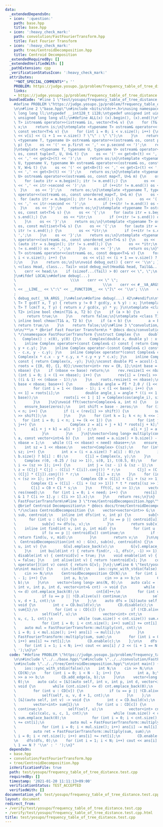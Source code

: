 ```yaml
---
data:
  _extendedDependsOn:
  - icon: ':question:'
    path: base.hpp
    title: base.hpp
  - icon: ':heavy_check_mark:'
    path: convolution/FastFourierTransform.hpp
    title: Fast Fourier Transform
  - icon: ':heavy_check_mark:'
    path: tree/CentroidDecomposition.hpp
    title: Centroid Decomposition
  _extendedRequiredBy: []
  _extendedVerifiedWith: []
  _pathExtension: cpp
  _verificationStatusIcon: ':heavy_check_mark:'
  attributes:
    '*NOT_SPECIAL_COMMENTS*': ''
    PROBLEM: https://judge.yosupo.jp/problem/frequency_table_of_tree_distance
    links:
    - https://judge.yosupo.jp/problem/frequency_table_of_tree_distance
  bundledCode: "#line 1 \"test/yosupo/frequency_table_of_tree_distance.test.cpp\"\n\
    #define PROBLEM \"https://judge.yosupo.jp/problem/frequency_table_of_tree_distance\"\
    \n\n#line 2 \"base.hpp\"\n#include <bits/stdc++.h>\nusing namespace std;\ntypedef\
    \ long long ll;\ntypedef __int128_t i128;\ntypedef unsigned int uint;\ntypedef\
    \ unsigned long long ull;\n#define ALL(x) (x).begin(), (x).end()\n\ntemplate <typename\
    \ T> istream& operator>>(istream& is, vector<T>& v) {\n    for (T& x : v) is >>\
    \ x;\n    return is;\n}\ntemplate <typename T> ostream& operator<<(ostream& os,\
    \ const vector<T>& v) {\n    for (int i = 0; i < v.size(); i++) {\n        os\
    \ << v[i] << (i + 1 == v.size() ? \"\" : \" \");\n    }\n    return os;\n}\ntemplate\
    \ <typename T, typename U> ostream& operator<<(ostream& os, const pair<T, U>&\
    \ p) {\n    os << '(' << p.first << ',' << p.second << ')';\n    return os;\n\
    }\ntemplate <typename T, typename U, typename V> ostream& operator<<(ostream&\
    \ os, const tuple<T, U, V>& t) {\n    os << '(' << get<0>(t) << ',' << get<1>(t)\
    \ << ',' << get<2>(t) << ')';\n    return os;\n}\ntemplate <typename T, typename\
    \ U, typename V, typename W> ostream& operator<<(ostream& os, const tuple<T, U,\
    \ V, W>& t) {\n    os << '(' << get<0>(t) << ',' << get<1>(t) << ',' << get<2>(t)\
    \ << ',' << get<3>(t) << ')';\n    return os;\n}\ntemplate <typename T, typename\
    \ U> ostream& operator<<(ostream& os, const map<T, U>& m) {\n    os << '{';\n\
    \    for (auto itr = m.begin(); itr != m.end();) {\n        os << '(' << itr->first\
    \ << ',' << itr->second << ')';\n        if (++itr != m.end()) os << ',';\n  \
    \  }\n    os << '}';\n    return os;\n}\ntemplate <typename T, typename U> ostream&\
    \ operator<<(ostream& os, const unordered_map<T, U>& m) {\n    os << '{';\n  \
    \  for (auto itr = m.begin(); itr != m.end();) {\n        os << '(' << itr->first\
    \ << ',' << itr->second << ')';\n        if (++itr != m.end()) os << ',';\n  \
    \  }\n    os << '}';\n    return os;\n}\ntemplate <typename T> ostream& operator<<(ostream&\
    \ os, const set<T>& s) {\n    os << '{';\n    for (auto itr = s.begin(); itr !=\
    \ s.end();) {\n        os << *itr;\n        if (++itr != s.end()) os << ',';\n\
    \    }\n    os << '}';\n    return os;\n}\ntemplate <typename T> ostream& operator<<(ostream&\
    \ os, const multiset<T>& s) {\n    os << '{';\n    for (auto itr = s.begin();\
    \ itr != s.end();) {\n        os << *itr;\n        if (++itr != s.end()) os <<\
    \ ',';\n    }\n    os << '}';\n    return os;\n}\ntemplate <typename T> ostream&\
    \ operator<<(ostream& os, const unordered_set<T>& s) {\n    os << '{';\n    for\
    \ (auto itr = s.begin(); itr != s.end();) {\n        os << *itr;\n        if (++itr\
    \ != s.end()) os << ',';\n    }\n    os << '}';\n    return os;\n}\ntemplate <typename\
    \ T> ostream& operator<<(ostream& os, const deque<T>& v) {\n    for (int i = 0;\
    \ i < v.size(); i++) {\n        os << v[i] << (i + 1 == v.size() ? \"\" : \" \"\
    );\n    }\n    return os;\n}\n\nvoid debug_out() { cerr << '\\n'; }\ntemplate\
    \ <class Head, class... Tail> void debug_out(Head&& head, Tail&&... tail) {\n\
    \    cerr << head;\n    if (sizeof...(Tail) > 0) cerr << \", \";\n    debug_out(move(tail)...);\n\
    }\n#ifdef LOCAL\n#define debug(...)                                          \
    \                         \\\n    cerr << \" \";                             \
    \                                        \\\n    cerr << #__VA_ARGS__ << \" :[\"\
    \ << __LINE__ << \":\" << __FUNCTION__ << \"]\" << '\\n'; \\\n    cerr << \" \"\
    ;                                                                     \\\n   \
    \ debug_out(__VA_ARGS__)\n#else\n#define debug(...) 42\n#endif\n\ntemplate <typename\
    \ T> T gcd(T x, T y) { return y != 0 ? gcd(y, x % y) : x; }\ntemplate <typename\
    \ T> T lcm(T x, T y) { return x / gcd(x, y) * y; }\n\ntemplate <class T1, class\
    \ T2> inline bool chmin(T1& a, T2 b) {\n    if (a > b) {\n        a = b;\n   \
    \     return true;\n    }\n    return false;\n}\ntemplate <class T1, class T2>\
    \ inline bool chmax(T1& a, T2 b) {\n    if (a < b) {\n        a = b;\n       \
    \ return true;\n    }\n    return false;\n}\n#line 3 \"convolution/FastFourierTransform.hpp\"\
    \n\n/**\n * @brief Fast Fourier Transform\n * @docs docs/convolution/FastFourierTransform.md\n\
    \ */\nnamespace FastFourierTransform {\nstruct Complex {\n    double x, y;\n \
    \   Complex() : x(0), y(0) {}\n    Complex(double x, double y) : x(x), y(y) {}\n\
    \    inline Complex operator+(const Complex& c) const { return Complex(x + c.x,\
    \ y + c.y); }\n    inline Complex operator-(const Complex& c) const { return Complex(x\
    \ - c.x, y - c.y); }\n    inline Complex operator*(const Complex& c) const { return\
    \ Complex(x * c.x - y * c.y, x * c.y + y * c.x); }\n    inline Complex conj()\
    \ const { return Complex(x, -y); }\n};\nconst double PI = acosl(-1);\nvector<Complex>\
    \ roots = {{0, 0}, {1, 0}};\nvector<int> rev = {0, 1};\nint base = 1;\nvoid ensure_base(int\
    \ nbase) {\n    if (nbase <= base) return;\n    rev.resize(1 << nbase);\n    for\
    \ (int i = 0; i < (1 << nbase); i++) {\n        rev[i] = (rev[i >> 1] >> 1) |\
    \ ((i & 1) << (nbase - 1));\n    }\n    roots.resize(1 << nbase);\n    for (;\
    \ base < nbase; base++) {\n        double angle = PI * 2.0 / (1 << (base + 1));\n\
    \        for (int i = 1 << (base - 1); i < (1 << base); i++) {\n            roots[i\
    \ << 1] = roots[i];\n            double angle_i = angle * ((i << 1 | 1) - (1 <<\
    \ base));\n            roots[i << 1 | 1] = Complex(cos(angle_i), sin(angle_i));\n\
    \        }\n    }\n}\nvoid fft(vector<Complex>& a, int n) {\n    int zeros = __builtin_ctz(n);\n\
    \    ensure_base(zeros);\n    int shift = base - zeros;\n    for (int i = 0; i\
    \ < n; i++) {\n        if (i < (rev[i] >> shift)) {\n            swap(a[i], a[rev[i]\
    \ >> shift]);\n        }\n    }\n    for (int k = 1; k < n; k <<= 1) {\n     \
    \   for (int i = 0; i < n; i += (k << 1)) {\n            for (int j = 0; j < k;\
    \ j++) {\n                Complex z = a[i + j + k] * roots[j + k];\n         \
    \       a[i + j + k] = a[i + j] - z;\n                a[i + j] = a[i + j] + z;\n\
    \            }\n        }\n    }\n}\nvector<long long> multiply(const vector<int>&\
    \ a, const vector<int>& b) {\n    int need = a.size() + b.size() - 1;\n    int\
    \ nbase = 1;\n    while ((1 << nbase) < need) nbase++;\n    ensure_base(nbase);\n\
    \    int sz = 1 << nbase;\n    vector<Complex> C(sz);\n    for (int i = 0; i <\
    \ sz; i++) {\n        int x = (i < a.size() ? a[i] : 0);\n        int y = (i <\
    \ b.size() ? b[i] : 0);\n        C[i] = Complex(x, y);\n    }\n    fft(C, sz);\n\
    \    Complex r(0, -0.25 / (sz >> 1)), s(0, 1), t(0.5, 0);\n    for (int i = 0;\
    \ i <= (sz >> 1); i++) {\n        int j = (sz - i) & (sz - 1);\n        Complex\
    \ z = (C[j] * C[j] - (C[i] * C[i]).conj()) * r;\n        C[j] = (C[i] * C[i] -\
    \ (C[j] * C[j]).conj()) * r;\n        C[i] = z;\n    }\n    for (int i = 0; i\
    \ < (sz >> 1); i++) {\n        Complex C0 = (C[i] + C[i + (sz >> 1)]) * t;\n \
    \       Complex C1 = (C[i] - C[i + (sz >> 1)]) * t * roots[(sz >> 1) + i];\n \
    \       C[i] = C0 + C1 * s;\n    }\n    fft(C, sz >> 1);\n    vector<long long>\
    \ res(need);\n    for (int i = 0; i < need; i++) {\n        res[i] = llround(i\
    \ & 1 ? C[i >> 1].y : C[i >> 1].x);\n    }\n    return res;\n}\n}  // namespace\
    \ FastFourierTransform\n#line 3 \"tree/CentroidDecomposition.hpp\"\n\n/**\n *\
    \ @brief Centroid Decomposition\n * @docs docs/tree/CentroidDecomposition.md\n\
    \ */\nclass CentroidDecomposition {\n    vector<vector<int>> G;\n    vector<int>\
    \ sub, centroid;\n    inline int dfs(int v, int p) {\n        sub[v] = 1;\n  \
    \      for (int u : G[v]) {\n            if (u == p || centroid[u]) continue;\n\
    \            sub[v] += dfs(u, v);\n        }\n        return sub[v];\n    }\n\
    \    inline int find(int v, int p, int mid) {\n        for (int u : G[v]) {\n\
    \            if (u == p || centroid[u]) continue;\n            if (sub[u] > mid)\
    \ return find(u, v, mid);\n        }\n        return v;\n    }\n\npublic:\n  \
    \  CentroidDecomposition(int n) : G(n), sub(n), centroid(n) {}\n    void add_edge(int\
    \ u, int v) {\n        G[u].emplace_back(v);\n        G[v].emplace_back(u);\n\
    \    }\n    int build(int r) { return find(r, -1, dfs(r, -1) >> 1); }\n    void\
    \ disable(int v) { centroid[v] = true; }\n    void enable(int v) { centroid[v]\
    \ = false; }\n    int alive(int v) { return !centroid[v]; }\n    const vector<int>&\
    \ operator[](int v) const { return G[v]; }\n};\n#line 6 \"test/yosupo/frequency_table_of_tree_distance.test.cpp\"\
    \n\nint main() {\n    cin.tie(0);\n    ios::sync_with_stdio(false);\n    int N;\n\
    \    cin >> N;\n\n    CentroidDecomposition CD(N);\n    for (int i = 0; i < N\
    \ - 1; i++) {\n        int a, b;\n        cin >> a >> b;\n        CD.add_edge(a,\
    \ b);\n    }\n\n    vector<long long> ans(N, 0);\n    auto calc = [&](auto self,\
    \ int v, int p, int d, vector<int>& cnt) -> void {\n        while (cnt.size()\
    \ <= d) cnt.emplace_back(0);\n        cnt[d]++;\n        for (int u : CD[v]) {\n\
    \            if (u == p || !CD.alive(u)) continue;\n            self(self, u,\
    \ v, d + 1, cnt);\n        }\n    };\n    auto dfs = [&](auto self, int v) ->\
    \ void {\n        int c = CD.build(v);\n        CD.disable(c);\n        vector<int>\
    \ sum{1};\n        for (int u : CD[c]) {\n            if (!CD.alive(u)) continue;\n\
    \            self(self, u);\n            vector<int> cnt;\n            calc(calc,\
    \ u, c, 1, cnt);\n            while (sum.size() < cnt.size()) sum.emplace_back(0);\n\
    \            for (int i = 0; i < cnt.size(); i++) sum[i] += cnt[i];\n        \
    \    auto mul = FastFourierTransform::multiply(cnt, cnt);\n            for (int\
    \ i = 0; i < mul.size(); i++) ans[i] -= mul[i];\n        }\n        auto ret =\
    \ FastFourierTransform::multiply(sum, sum);\n        for (int i = 0; i < ret.size();\
    \ i++) ans[i] += ret[i];\n        CD.enable(c);\n    };\n\n    dfs(dfs, 0);\n\
    \    for (int i = 1; i < N; i++) cout << ans[i] / 2 << (i + 1 == N ? '\\n' : '\
    \ ');\n}\n"
  code: "#define PROBLEM \"https://judge.yosupo.jp/problem/frequency_table_of_tree_distance\"\
    \n\n#include \"../../base.hpp\"\n#include \"../../convolution/FastFourierTransform.hpp\"\
    \n#include \"../../tree/CentroidDecomposition.hpp\"\n\nint main() {\n    cin.tie(0);\n\
    \    ios::sync_with_stdio(false);\n    int N;\n    cin >> N;\n\n    CentroidDecomposition\
    \ CD(N);\n    for (int i = 0; i < N - 1; i++) {\n        int a, b;\n        cin\
    \ >> a >> b;\n        CD.add_edge(a, b);\n    }\n\n    vector<long long> ans(N,\
    \ 0);\n    auto calc = [&](auto self, int v, int p, int d, vector<int>& cnt) ->\
    \ void {\n        while (cnt.size() <= d) cnt.emplace_back(0);\n        cnt[d]++;\n\
    \        for (int u : CD[v]) {\n            if (u == p || !CD.alive(u)) continue;\n\
    \            self(self, u, v, d + 1, cnt);\n        }\n    };\n    auto dfs =\
    \ [&](auto self, int v) -> void {\n        int c = CD.build(v);\n        CD.disable(c);\n\
    \        vector<int> sum{1};\n        for (int u : CD[c]) {\n            if (!CD.alive(u))\
    \ continue;\n            self(self, u);\n            vector<int> cnt;\n      \
    \      calc(calc, u, c, 1, cnt);\n            while (sum.size() < cnt.size())\
    \ sum.emplace_back(0);\n            for (int i = 0; i < cnt.size(); i++) sum[i]\
    \ += cnt[i];\n            auto mul = FastFourierTransform::multiply(cnt, cnt);\n\
    \            for (int i = 0; i < mul.size(); i++) ans[i] -= mul[i];\n        }\n\
    \        auto ret = FastFourierTransform::multiply(sum, sum);\n        for (int\
    \ i = 0; i < ret.size(); i++) ans[i] += ret[i];\n        CD.enable(c);\n    };\n\
    \n    dfs(dfs, 0);\n    for (int i = 1; i < N; i++) cout << ans[i] / 2 << (i +\
    \ 1 == N ? '\\n' : ' ');\n}"
  dependsOn:
  - base.hpp
  - convolution/FastFourierTransform.hpp
  - tree/CentroidDecomposition.hpp
  isVerificationFile: true
  path: test/yosupo/frequency_table_of_tree_distance.test.cpp
  requiredBy: []
  timestamp: '2021-01-20 11:11:13+09:00'
  verificationStatus: TEST_ACCEPTED
  verifiedWith: []
documentation_of: test/yosupo/frequency_table_of_tree_distance.test.cpp
layout: document
redirect_from:
- /verify/test/yosupo/frequency_table_of_tree_distance.test.cpp
- /verify/test/yosupo/frequency_table_of_tree_distance.test.cpp.html
title: test/yosupo/frequency_table_of_tree_distance.test.cpp
---
```


